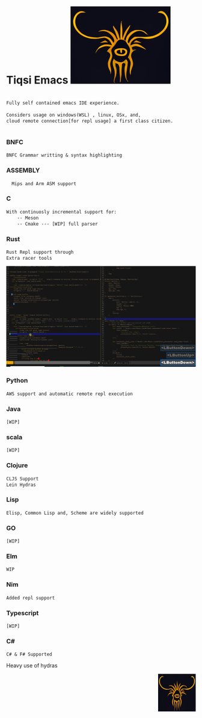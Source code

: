 # Tiqsi Emacs <a align="right" href="https://github.com/SerialDev/tiqsi-emacs/">![Tiqsi Emacs](gifs/tiqsi.jpeg)</a> 


```

Fully self contained emacs IDE experience.  

Considers usage on windows(WSL) , linux, OSx, and,
cloud remote connection[for repl usage] a first class citizen.
      
```

### BNFC
```
BNFC Grammar writting & syntax highlighting
```

### ASSEMBLY
```
  Mips and Arm ASM support
```

### C
```
With continuosly incremental support for:  
    -- Meson  
    -- Cmake --- [WIP] full parser  
```

### Rust
```
Rust Repl support through  
Extra racer tools
```
![Rust racer tweaks](gifs/racer-insert.gif)

### Python
```
AWS support and automatic remote repl execution
```
### Java
```
[WIP]
```

### scala
```
[WIP]
```

### Clojure
```
CLJS Support  
Lein Hydras
```

### Lisp 
```
Elisp, Common Lisp and, Scheme are widely supported
```

### GO
```
[WIP]
```

### Elm
```
WIP
```

### Nim
```
Added repl support
```

### Typescript
```
[WIP]
```
### C# 
```
C# & F# Supported
```

Heavy use of hydras 


<img align="right" width="100" height="100" src="gifs/tiqsi.jpeg">

